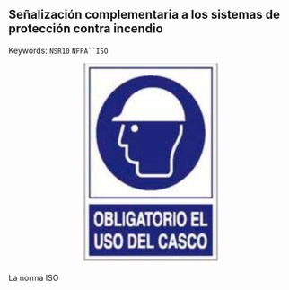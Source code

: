 ## Señalización complementaria a los sistemas de protección contra incendio
Keywords: `NSR10` `NFPA``ISO` 

<div align="center">
  <img src="https://github.com/Andrealvch/C.RCI/blob/main/Section01/.graph/Uso%20casco.png" width="250px">
</div>

La norma ISO 
